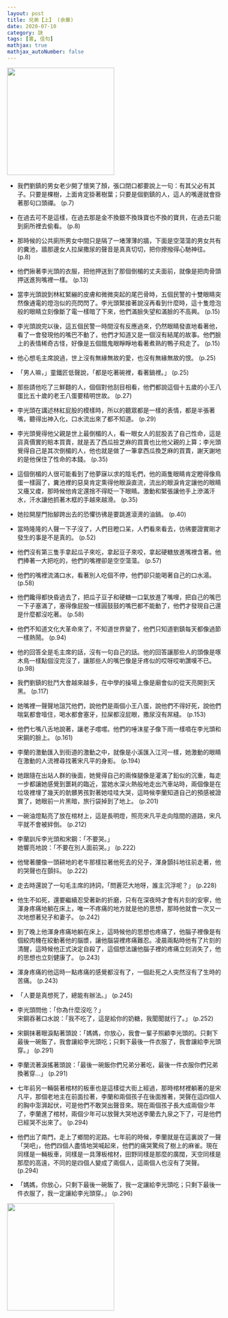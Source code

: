```yaml
---
layout: post
title: 兄弟【上】 (余華)
date: 2020-07-10
category: 訣
tags: [書, 佳句]
mathjax: true
mathjax_autoNumber: false
---
```



<img src="https://doltegg.github.io/book/images/brother1.png" style="width:250px;"/>

- 我們劉鎮的男女老少開了懷笑了顏，張口閉口都要說上一句：有其父必有其子。只要是棵樹，上面肯定掛著樹葉；只要是個劉鎮的人，這人的嘴邊就會掛著那句口頭禪。 (p.7)

- 在過去可不是這樣，在過去那是金不換銀不換珠寶也不換的寶貝，在過去只能到廁所裡去偷看。 (p.8)

<!--more-->

- 那時候的公共廁所男女中間只是隔了一堵薄薄的牆，下面是空蕩蕩的男女共有的糞池，牆那邊女人拉屎撒尿的聲音是真真切切，把你撩撥得心馳神往。 (p.8)

- 他們揪著李光頭的衣服，把他押送到了那個倒楣的丈夫面前，就像是把肉骨頭押送進狗嘴裡一樣。 (p.13)

- 當李光頭說到林紅緊繃的皮膚和微微突起的尾巴骨時，五個民警的十雙眼睛突然像通電的燈泡似的亮閃閃了。李光頭緊接著說沒再看到什麼時，這十隻燈泡般的眼睛立刻像斷了電一樣暗了下來，他們滿臉失望和滿臉的不高興。 (p.15)

- 李光頭說完以後，這五個民警一時間沒有反應過來，仍然眼睛發直地看著他，看了一會發現他的嘴巴不動了，他們才知道又是一個沒有結尾的故事。他們臉上的表情稀奇古怪，好像是五個餓鬼眼睜睜地看著煮熟的鴨子飛走了。 (p.15)

- 他心想毛主席說過，世上沒有無緣無故的愛，也沒有無緣無故的恨。 (p.25)

- 「男人嘛，」童鐵匠低聲說，「都是吃著碗裡，看著鍋裡。」 (p.25)

- 那些請他吃了三鮮麵的人，個個對他刮目相看，他們都說這個十五歲的小王八蛋比五十歲的老王八蛋要精明世故。 (p.27)

- 李光頭在講述林紅屁股的模樣時，所以的聽眾都是一樣的表情，都是半張著嘴，聽得出神入化，口水流出來了都不知道。 (p.29)

- 李光頭覺得他父親是世上最倒楣的人，看一眼女人的屁股丟了自己性命，這是貨真價實的賠本買賣，就是丟了西瓜撿芝麻的買賣也比他父親的上算；李光頭覺得自己是其次倒楣的人，他也就是做了一筆拿西瓜換芝麻的買賣，謝天謝地的是他保住了性命的本錢。 (p.35)

- 這個倒楣的人很可能看到了他夢寐以求的陰毛們，他的兩隻眼睛肯定瞪得像鳥蛋一樣圓了，糞池裡的惡臭肯定熏得他眼淚直流，流出的眼淚肯定讓他的眼睛又癢又痠，那時候他肯定還捨不得眨一下眼睛。激動和緊張讓他手上滲滿汗水，汗水讓他抓著木框的手越來越滑。 (p.35)

- 她拉開屋門抬腳跨出去的恐懼彷彿是要跳進滾燙的油鍋。 (p.40)

- 當時隆隆的人聲一下子沒了，人們目瞪口呆，人們看來看去，彷彿要證實剛才發生的事是不是真的。 (p.52)

- 他們沒有第三隻手拿起瓜子來吃，拿起豆子來咬，拿起硬糖放進嘴裡含著。他們捧著一大把吃的，他們的嘴裡卻是空空蕩蕩。 (p.57)

- 他們的嘴裡流滿口水，看著別人吃個不停，他們卻只能喝著自己的口水湯。 (p.58)

- 他們饞得都快昏過去了，把瓜子豆子和硬糖一口氣放進了嘴哩，把自己的嘴巴一下子塞滿了，塞得像屁股一樣圓鼓鼓的嘴巴都不能動了，他們才發現自己還是什麼都沒吃著。 (p.58)

- 他們不知道文化大革命來了，不知道世界變了，他們只知道劉鎮每天都像過節一樣熱鬧。 (p.94)

- 他的回答全是毛主席的話，沒有一句自己的話。他的回答讓那些人的頭像是啄木鳥一樣點個沒完沒了，讓那些人的嘴巴像是牙疼似的哎呀哎喲讚嘆不已。 (p.98)

- 我們劉鎮的批鬥大會越來越多，在中學的操場上像是廟會似的從天亮開到天黑。 (p.117)

- 她嘴裡一聲聲地詛咒他們，說他們是兩個小王八蛋，說他們不得好死，說他們喘氣都會噎住，喝水都會塞牙，拉屎都沒屁眼，撒尿沒有屌縫。 (p.153)

- 他們七嘴八舌地說著，讓老子嚐嚐。他們的唾沫星子像下雨一樣噴在李光頭和宋鋼的臉上。 (p.161)

- 李蘭的激動匯入到街道的激動之中，就像是小溪匯入江河一樣，她激動的眼睛在激動的人流裡尋找著宋凡平的身影。 (p.194)


- 她跟隨在出站人群的後面，她覺得自己的兩條腿像是灌滿了鉛似的沉重，每走一步都讓她感覺到噩耗的臨近，當她水深火熱般地走出汽車站時，兩個像是在垃圾裡埋了幾天的骯髒男孩對著她哇哇大哭，這時候李蘭知道自己的預感被證實了，她眼前一片黑暗，旅行袋掉到了地上。 (p.201)

- 一碗油燈點亮了放在棺材上，這是長明燈，照亮宋凡平走向陰間的道路，宋凡平就不會被絆倒。 (p.212)

- 李蘭訓斥李光頭和宋鋼：「不要哭。」<br>
  她響亮地說：「不要在別人面前哭。」 (p.222)

- 他彎著腰像一頭耕地的老牛那樣拉著他死去的兒子，渾身顫抖地往前走著，他的哭聲也在顫抖。 (p.222)

- 走去時還說了一句毛主席的詩詞，「問蒼茫大地呀，誰主沉浮呢？」 (p.228)

- 他生不如死，還要繼續忍受著新的折磨，只有在深夜時才會有片刻的安寧，他渾身疼痛地躺在床上，唯一不疼痛的地方就是他的思想，那時他就會一次又一次地想著兒子和妻子。 (p.242)

- 到了晚上他渾身疼痛地躺在床上，這時候他的思想也疼痛了，他腦子裡像是有個絞肉機在絞動著他的腦漿，讓他腦袋裡疼痛難忍。凌晨兩點時他有了片刻的清醒，這時候他正式決定自殺了，這個想法讓他腦子裡的疼痛立刻消失了，他的思想也立刻健康了。 (p.243)

- 渾身疼痛的他這時一點疼痛的感覺都沒有了，一個赴死之人突然沒有了生時的苦痛。 (p.243)

- 「人要是真想死了，總能有辦法。」 (p.245)

- 李光頭問他：「你為什麼沒吃？」<br>
  宋鋼吞著口水說：「我不吃了，這是給你的奶糖，我聞聞就行了。」 (p.252)

- 宋鋼抹著眼淚點著頭說：「媽媽，你放心，我會一輩子照顧李光頭的。只剩下最後一碗飯了，我會讓給李光頭吃；只剩下最後一件衣服了，我會讓給李光頭穿。」 (p.291)

- 李蘭流著淚搖著頭說：「最後一碗飯你們兄弟分著吃，最後一件衣服你們兄弟換著穿…」 (p.291)

- 七年前另一輛裝著棺材的板車也是這樣從大街上經過，那時棺材裡躺著的是宋凡平，那個老地主在前面拉著，李蘭和兩個孩子在後面推著，哭聲在這四個人的胸中澎湃起伏，可是他們不敢哭出聲音來。現在兩個孩子長大成兩個少年了，李蘭進了棺材，兩個少年可以放聲大哭地送李蘭去九泉之下了，可是他們已經哭不出來了。 (p.294)

- 他們出了南門，走上了鄉間的泥路。七年前的時候，李蘭就是在這裏說了一聲「哭吧」，他們四個人盡情地哭喊起來，他們的痛哭驚飛了樹上的麻雀。現在同樣是一輛板車，同樣是一具薄板棺材，田野同樣是那麼的廣闊，天空同樣是那麼的高遠，不同的是四個人變成了兩個人，這兩個人也沒有了哭聲。 (p.294)

- 「媽媽，你放心，只剩下最後一碗飯了，我一定讓給李光頭吃；只剩下最後一件衣服了，我一定讓給李光頭穿。」 (p.296)


<img src="https://doltegg.github.io/book/images/brothers.jpg" style="width:250px;">

